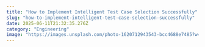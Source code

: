 ```yaml
---
title: "How to Implement Intelligent Test Case Selection Successfully"
slug: "how-to-implement-intelligent-test-case-selection-successfully"
date: 2025-06-11T21:32:35.276Z
category: "Engineering"
image: "https://images.unsplash.com/photo-1620712943543-bcc4688e7485?w=1200&h=600&fit=crop"
---
```


